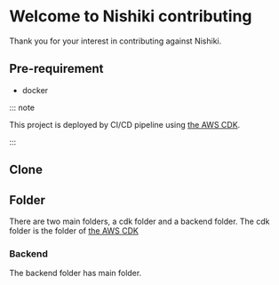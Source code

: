 # Welcome to Nishiki contributing

Thank you for your interest in contributing against Nishiki.

## Pre-requirement

* docker

::: note

This project is deployed by CI/CD pipeline using [the AWS CDK](https://docs.aws.amazon.com/cdk/api/v2/).

:::

## Clone

## Folder

There are two main folders, a cdk folder and a backend folder.
The cdk folder is the folder of [the AWS CDK](https://docs.aws.amazon.com/cdk/api/v2/)

### Backend

The backend folder has main folder.
